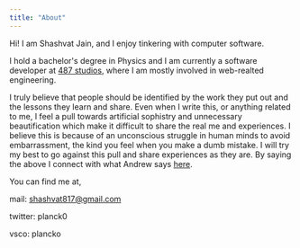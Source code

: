 ```yaml
---
title: "About"
---
```


Hi! I am Shashvat Jain, and I enjoy tinkering with computer software.

I hold a bachelor's degree in Physics and I am currently a software developer at [487 studios](https://www.foureightseven.studio/), where I am mostly involved in web-realted engineering.

I truly believe that people should be identified by the work they put out and the lessons they learn and share. Even when I write this, or anything related to me, I feel a pull towards artificial sophistry and unnecessary beautification which make it difficult to share the real me and experiences. I believe this is because of an unconscious struggle in human minds to avoid embarrassment, the kind you feel when you make a dumb mistake. I will try my best to go against this pull and share experiences as they are. By saying the above I connect with what Andrew says [here](https://boz.com/about).

You can find me at,

mail: shashvat817@gmail.com

twitter: planck0

vsco: plancko
